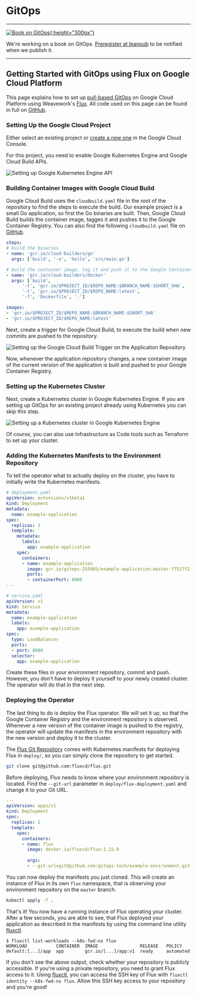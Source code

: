 # GitOps

---

[![Book on GitOps](images/cover.png){:height="300px"}](https://leanpub.com/gitops)

We're working on a book on GitOps. [Preregister at leanpub](https://leanpub.com/gitops) to be notified when we publish it.

---

## Getting Started with GitOps using Flux on Google Cloud Platform

This page explains how to set up [pull-based GitOps](https://www.gitops.tech/#pull-based-gitops) on Google Cloud Platform using Weavework's [Flux](https://github.com/fluxcd/flux).
All code used on this page can be found in full on [GitHub](https://github.com/gitops-tech).

### Setting Up the Google Cloud Project

Either select an existing project or [create a new one](https://console.cloud.google.com/cloud-resource-manager) in the Google Cloud Console.

For this project, you need to enable Google Kubernetes Engine and Google Cloud Build APIs.

![Setting up Google Kubernetes Engine API](images/cs-apis.gif)



### Building Container Images with Google Cloud Build

Google Cloud Build uses the `cloudbuild.yaml` file in the root of the repository to find the steps to execute the build.
Our example project is a small Go application, so first the Go binaries are built.
Then, Google Cloud Build builds the container image, tagges it and pushes it to the Google Container Registry.
You can also find the following `cloudbuild.yaml` file on [GitHub](https://github.com/gitops-tech).

```yaml
steps:
# build the binaries
- name: 'gcr.io/cloud-builders/go'
  args: ['build', '-o', 'hello', 'src/main.go']

# build the container image, tag it and push it to the Google Container Registry of our project
- name: 'gcr.io/cloud-builders/docker'
  args: ['build', 
      '-t', 'gcr.io/$PROJECT_ID/$REPO_NAME:$BRANCH_NAME-$SHORT_SHA',
      '-t', 'gcr.io/$PROJECT_ID/$REPO_NAME:latest',
      '-f', 'Dockerfile', '.']

images:
- 'gcr.io/$PROJECT_ID/$REPO_NAME:$BRANCH_NAME-$SHORT_SHA'
- 'gcr.io/$PROJECT_ID/$REPO_NAME:latest'
```

Next, create a trigger for Google Cloud Build, to execute the build when new commits are pushed to the repository.

![Setting up the Google Cloud Build Trigger on the Application Repository](images/cs-trigger.gif)

Now, whenever the application repository changes, a new container image of the current version of the application is built and pushed to your Google Container Registry.

### Setting up the Kubernetes Cluster

Next, create a Kubernetes cluster in Google Kubernetes Engine.
If you are setting up GitOps for an existing project already using Kubernetes you can skip this step.

![Setting up a Kubernetes cluster in Google Kubernetes Engine](images/cs-cluster.gif)

Of course, you can also use Infrastructure as Code tools such as Terraform to set up your cluster.

### Adding the Kubernetes Manifests to the Environment Repository

To tell the operator what to actually deploy on the cluster, you have to initially write the Kubernetes manifests.

```yaml
# deployment.yaml
apiVersion: extensions/v1beta1
kind: Deployment
metadata:
  name: example-application
spec:
  replicas: 3
  template:
    metadata:
      labels:
        app: example-application
    spec:
      containers:
      - name: example-application
        image: gcr.io/gitops-255005/example-application:master-f7517f2
        ports:
        - containerPort: 8080
---

# service.yaml
apiVersion: v1
kind: Service
metadata:
  name: example-application
  labels:
    app: example-application
spec:
  type: LoadBalancer
  ports:
  - port: 8080
  selector:
    app: example-application
```

Create these files in your environment repository, commit and push.
However, you don't have to deploy it yourself to your newly created cluster.
The operator will do that in the next step.


### Deploying the Operator

The last thing to do is deploy the Flux operator.
We will set it up, so that the Google Container Registry and the environment repository is observed.
Whenever a new version of the container image is pushed to the registry, the operator will update the manifests in the environment repository with the new version and deploy it to the cluster.

The [Flux Git Repository](https://github.com/fluxcd/flux) comes with Kubernetes manifests for deploying Flux in `deploy/`, so you can simply clone the repository to get started.

```bash
git clone git@github.com:fluxcd/flux.git  
```

Before deploying, Flux needs to know where your environment repository is located.
Find the `--git-url` parameter in `deploy/flux-deployment.yaml` and change it to your Git URL.

```yaml
---
apiVersion: apps/v1
kind: Deployment
spec:
  replicas: 1
  template:
    spec:
      containers:
      - name: flux
        image: docker.io/fluxcd/flux:1.15.0
        
        args:
        - --git-url=git@github.com:gitops-tech/example-environment.git
```

You can now deploy the manifests you just cloned.
This will create an instance of Flux in its own `flux` namespace, that is observing your environment repository on the `master` branch.

```bash
kubectl apply -f .
```

That's it! You now have a running instance of Flux operating your cluster.
After a few seconds, you are able to see, that Flux deployed your application as described in the manifests by using the command line utility [fluxctl](https://docs.fluxcd.io/en/stable/references/fluxctl.html).

```console
$ fluxctl list-workloads --k8s-fwd-ns flux
WORKLOAD           CONTAINER  IMAGE                RELEASE   POLICY
default:[...]/app  app        gcr.io/[...]/app:v1  ready     automated
```

If you don't see the above output, check whether your repository is publicly accessible.
If you're using a private repository, you need to grant Flux access to it.
Using [fluxctl](https://docs.fluxcd.io/en/stable/references/fluxctl.html), you can access the SSH key of Flux with  `fluxctl identity --k8s-fwd-ns flux`.
Allow this SSH key access to your repository and you're good!

